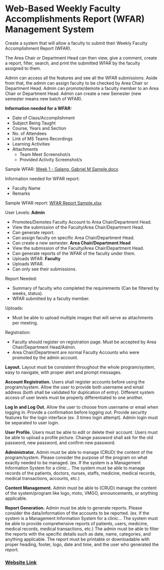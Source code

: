 # Web-Based Weekly Faculty Accomplishments Report (WFAR) Management System

Create a system that will allow a faculty to submit their Weekly Faculty Accomplishment Report (WFAR).

The Area Chair or Department Head can then view, give a comment, create a report, filter, search, and print the submitted WFAR by the faculty assigned to them.

Admin can access all the features and see all the WFAR submissions. Aside from that, the admin can assign faculty to be checked by Area Chair or Department Head. Admin can promote/demote a faculty member to an Area Chair or Department Head. Admin can create a new Semester (new semester means new batch of WFAR).

**Information needed for a WFAR:**

- Date of Class/Accomplishment
- Subject Being Taught
- Course, Years and Section
- No. of Attendees
- Link of MS Teams Recordings
- Learning Activities
- Attachments
    - Team Meet Screenshot/s
    - Provided Activity Screenshot/s

Sample WFAR:
[Week 1 - Galang, Gabriel M Sample.docx](https://bulsumain-my.sharepoint.com/:w:/g/personal/gabriel_galang_bulsumain_onmicrosoft_com/EbJl_LeZVQpDoWbznpziUwQBsXjdVlHMdFJ-mTcxmKRL1Q?rtime=56_1Q5oX2kg)

Information needed for WFAR report:
- Faculty Name
- Remarks

Sample WFAR report:
[WFAR Report Sample.xlsx](https://bulsumain-my.sharepoint.com/:x:/g/personal/gabriel_galang_bulsumain_onmicrosoft_com/EWM_dORvgYJJmlGWA7SMtx0BhX2mPeA1yftQ9G_bDsSptg?e=iWijtu)

User Levels:
**Admin**
- Promotes/Demotes Faculty Account to Area Chair/Department Head.
- View the submission of the Faculty/Area Chair/Department Head.
- Can generate report.
- Can assign faculty on specific Area Chair/Department Head.
- Can create a new semester.
**Area Chair/Department Head**
- View the submission of the Faculty/Area Chair/Department Head.
- Can generate reports of the WFAR of the faculty under them.
- Uploads WFAR.
**Faculty**
- Uploads WFAR.
- Can only see their submissions.

Report Needed:
- Summary of faculty who completed the requirements (Can be filtered by weeks, status).
- WFAR submitted by a faculty member.

Uploads:
- Must be able to upload multiple images that will serve as attachments per meeting.

Registration:
- Faculty should register on registration page. Must be accepted by Area Chair/Department Head/Admin.
- Area Chair/Department are normal Faculty Accounts who were promoted by the admin account.


**Layout.** Layout must be consistent throughout the whole program/system, easy to navigate, with proper alert and prompt messages.

**Account Registration.** Users shall register accounts before using the program/system. Allow the user to provide both username and email address (both shall be validated for duplication of entry). Different system access of user levels must be properly differentiated to one another.

**Log In and Log Out.** Allow the user to choose from username or email when logging in. Provide a confirmation before logging out. Provide security features for the login interface (ex. 3 times login attempt). Admin login must be separated to user login.

**User Profile.** Users must be able to edit or delete their account. Users must be able to upload a profile picture. Change password shall ask for the old password, new password, and confirm new password.

**Administrator.** Admin must be able to manage (CRUD) the content of the program/system. Please consider the purpose of the program on what exactly needed to be managed.
(ex. If the system is a Management Information System for a clinic… The system must be able to manage records of the patients, doctors, nurses, staffs, medicine, medical records, medical transactions, accounts, etc.)

**Content Management.** Admin must be able to (CRUD) manage the content of the system/program like logo, moto, VMGO, announcements, or anything applicable.

**Report Generation.** Admin must be able to generate reports. Please consider the data/information of the accounts to be reported.
(ex. If the system is a Management Information System for a clinic… The system must be able to provide comprehensive reports of patients, users, medicine, medical records, medical transactions, etc.)
The admin must be able to filter the reports with the specific details such as date, name, categories, and anything applicable.
The report must be printable or downloadable with proper heading, footer, logo, date and time, and the user who generated the report.

### [Website Link](https://wfar-management-system.web.app/)